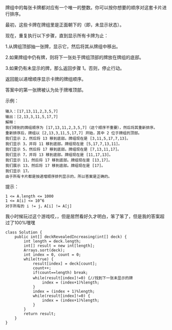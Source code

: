 牌组中的每张卡牌都对应有一个唯一的整数。你可以按你想要的顺序对这套卡片进行排序。

最初，这些卡牌在牌组里是正面朝下的（即，未显示状态）。

现在，重复执行以下步骤，直到显示所有卡牌为止：

1.从牌组顶部抽一张牌，显示它，然后将其从牌组中移出。

2.如果牌组中仍有牌，则将下一张处于牌组顶部的牌放在牌组的底部。

3.如果仍有未显示的牌，那么返回步骤 1。否则，停止行动。

返回能以递增顺序显示卡牌的牌组顺序。

答案中的第一张牌被认为处于牌堆顶部。

 

示例：
```
输入：[17,13,11,2,3,5,7]
输出：[2,13,3,11,5,17,7]
解释：
我们得到的牌组顺序为 [17,13,11,2,3,5,7]（这个顺序不重要），然后将其重新排序。
重新排序后，牌组以 [2,13,3,11,5,17,7] 开始，其中 2 位于牌组的顶部。
我们显示 2，然后将 13 移到底部。牌组现在是 [3,11,5,17,7,13]。
我们显示 3，并将 11 移到底部。牌组现在是 [5,17,7,13,11]。
我们显示 5，然后将 17 移到底部。牌组现在是 [7,13,11,17]。
我们显示 7，并将 13 移到底部。牌组现在是 [11,17,13]。
我们显示 11，然后将 17 移到底部。牌组现在是 [13,17]。
我们展示 13，然后将 17 移到底部。牌组现在是 [17]。
我们显示 17。
由于所有卡片都是按递增顺序排列显示的，所以答案是正确的。
```
 

提示：
```
1 <= A.length <= 1000
1 <= A[i] <= 10^6
对于所有的 i != j，A[i] != A[j]
```

我小时候玩过这个游戏哎，，但是居然看好久才明白，笨了笨了，但是我的答案超过了100%嘿嘿

```axapta
class Solution {
    public int[] deckRevealedIncreasing(int[] deck) {
        int length = deck.length;
        int[] result = new int[length]; 
        Arrays.sort(deck);
        int index = 0, count = 0;
        while(true) {
            result[index] = deck[count];
            count++;
            if(count==length) break;
            while(result[index]!=0) {//找到下一张未显示的牌
                index = (index+1)%length;
            }
            index = (index + 1)%length;
            while(result[index]!=0) {
                index = (index+1)%length;
            }
        }
        return result;
    }
}
```
